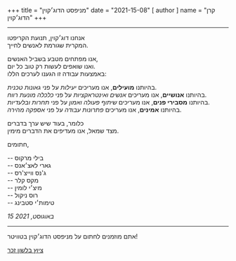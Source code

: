 +++
title = "מניפסט הדוג׳קוין"
date = "2021-15-08"
[ author ]
  name = "קרן הדוג׳קוין"
+++

---

אנחנו דוג׳קוין, תנועת הקריפטו</br>
המקרית שגורמת לאנשים לחייך.

אנו מפתחים מטבע בשביל האנשים, </br>
ואנו שואפים לעשות רק טוב כל יום.</br>
באמצעות עבודה זו הגענו לערכים הללו:

בהיותנו **מועילים**, אנו מעריכים *יעילות* על פני *גאונות טכנית*.</br>
בהיותנו **אנושיים**, אנו מעריכים *אנשים ואינטראקציות* על פני *כלכלה מונעת רווח*.</br>
בהיותנו **מסבירי פנים**, אנו מעריכים *שיתוף פעולה ואמון* על פני *תחרות ובלעדיות*.</br>
בהיותנו **אמינים**, אנו מעריכים *פתרונות עבודה* על פני *אספקה מהירה*.</br>

כלומר, בעוד שיש ערך בדברים</br>
מצד שמאל, אנו מעדיפים את הדברים מימין.

חתומים,


  -- בילי מרקוס</br>
  -- גארי לאצ׳אנס</br>
  -- ג'נס ווייצ'רס</br>
  -- מקס קלר</br>
  -- מיצ׳י לומין</br>
  -- רוס ניקול</br>
  -- טימות׳י סטבינג





_15 באוגוסט, 2021_

---

<div class='center'>
אתם מוזמנים לחתום על מניפסט הדוג׳קוין בטוויטר!

<a href="https://twitter.com/share?ref_src=twsrc%5Etfw" class="twitter-share-button" data-size="large" data-text="אני חותמ/ת על מניפסט הדוג׳קוין! @dogecoinFdn @dogecoin" data-url="https://foundation.dogecoin.com/manifesto" data-hashtags="dogecoinManifesto" data-related="dogecoinFdn,dogecoin" data-show-count="false">ציוץ בלשון זכר</a><script async src="https://platform.twitter.com/widgets.js" charset="utf-8"></script>
</div>
